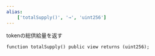 ```yaml
---
alias:
    ['totalSupply()', '→', 'uint256']
---
```

tokenの総供給量を返す
```solidity
function totalSupply() public view returns (uint256);
```
